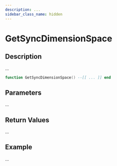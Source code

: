 ```yaml
---
description: ...
sidebar_class_name: hidden
---
```


# GetSyncDimensionSpace

## Description

...

```lua
function GetSyncDimensionSpace() --[[ ... ]] end
```

## Parameters

...

## Return Values

...

## Example

...

